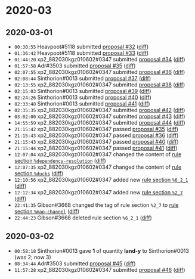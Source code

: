 # 2020-03

## 2020-03-01

* `00:30:55` Heavpoot#5118 submitted [proposal #32](../proposals.md#32) ([diff](https://github.com/Quonauts/Quonauts-7/commit/fa4d08442453f0b5351952e018dc3da8a2728680))
* `01:36:42` Heavpoot#5118 submitted [proposal #33](../proposals.md#33) ([diff](https://github.com/Quonauts/Quonauts-7/commit/0409b844bc87014dbc24efa38a1d0a1c41e9a60d))
* `01:44:20` xp2_882030kgz010602#0347 submitted [proposal #34](../proposals.md#34) ([diff](https://github.com/Quonauts/Quonauts-7/commit/1f9084e4a18c064721a0d859bbea0b021b58eceb))
* `01:57:58` Adr#3503 submitted [proposal #35](../proposals.md#35) ([diff](https://github.com/Quonauts/Quonauts-7/commit/de438866d7fb08d74ae313b2033bd8bc1fb7ad79))
* `02:07:55` xp2_882030kgz010602#0347 submitted [proposal #36](../proposals.md#36) ([diff](https://github.com/Quonauts/Quonauts-7/commit/cc3a83ddc9736d68fd6f886f25793e10bc3aa697))
* `02:08:44` Sinthorion#0013 submitted [proposal #37](../proposals.md#37) ([diff](https://github.com/Quonauts/Quonauts-7/commit/01ab2b4eda4e74a203a7c14ae8ce5bb7fa98dcae))
* `02:13:55` xp2_882030kgz010602#0347 submitted [proposal #38](../proposals.md#38) ([diff](https://github.com/Quonauts/Quonauts-7/commit/721361ef2332d1d36e7f8b7df19f9e773ac4653e))
* `02:15:03` Sinthorion#0013 submitted [proposal #39](../proposals.md#39) ([diff](https://github.com/Quonauts/Quonauts-7/commit/feba545a0a0b6cc95ba729836a139cc59c766df4))
* `02:24:26` Sinthorion#0013 submitted [proposal #40](../proposals.md#40) ([diff](https://github.com/Quonauts/Quonauts-7/commit/ccd62d471cba212e2ba88fa011eae22c23fb8e43))
* `02:33:48` Sinthorion#0013 submitted [proposal #41](../proposals.md#41) ([diff](https://github.com/Quonauts/Quonauts-7/commit/725ffdceb64be023d986d23bba3d759f0ea16186))
* `02:35:35` xp2_882030kgz010602#0347 submitted [proposal #42](../proposals.md#42) ([diff](https://github.com/Quonauts/Quonauts-7/commit/df8ac020901e65f0df62932777a9b34fc79691f3))
* `03:02:00` xp2_882030kgz010602#0347 submitted [proposal #43](../proposals.md#43) ([diff](https://github.com/Quonauts/Quonauts-7/commit/ac02bc9b9ff80c9b7d459a2b98a616edec41dd68))
* `14:55:59` xp2_882030kgz010602#0347 submitted [proposal #44](../proposals.md#44) ([diff](https://github.com/Quonauts/Quonauts-7/commit/287f41be732b429f9bb77ba65b51d59747e37391))
* `21:15:42` xp2_882030kgz010602#0347 passed [proposal #35](../proposals.md#35) ([diff](https://github.com/Quonauts/Quonauts-7/commit/8587c68868cd6316bb01c6fb531f381d4f977186))
* `21:15:43` xp2_882030kgz010602#0347 passed [proposal #36](../proposals.md#36) ([diff](https://github.com/Quonauts/Quonauts-7/commit/199fbbf24e470a50b6f68bc47250c000630cc4d1))
* `21:15:43` xp2_882030kgz010602#0347 passed [proposal #40](../proposals.md#40) ([diff](https://github.com/Quonauts/Quonauts-7/commit/5f502324b2c48de19155ae8ca0db7afc6a6c15fc))
* `21:15:44` xp2_882030kgz010602#0347 passed [proposal #41](../proposals.md#41) ([diff](https://github.com/Quonauts/Quonauts-7/commit/0297d4eb42e038adaca83a44909413e534321e91))
* `12:07:04` xp2_882030kgz010602#0347 changed the content of [rule section `%dependency-resolution`](../rules.md#dependency-resolution) ([diff](https://github.com/Quonauts/Quonauts-7/commit/7c0f7342385ed8e61c021cff0172f25abe49670d))
* `12:07:35` xp2_882030kgz010602#0347 changed the content of [rule section `%ducks`](../rules.md#ducks) ([diff](https://github.com/Quonauts/Quonauts-7/commit/d7e997ab59fa23269babc3fe43a4629dae16952d))
* `12:10:56` xp2_882030kgz010602#0347 added new [rule section `%6_2_1`](../rules.md#6_2_1) ([diff](https://github.com/Quonauts/Quonauts-7/commit/c014c699c4d7b0f9a73d18c96cafbefc1cd8e13b))
* `12:12:34` xp2_882030kgz010602#0347 added new [rule section `%2_7`](../rules.md#2_7) ([diff](https://github.com/Quonauts/Quonauts-7/commit/f25e23eed28d0720e62409ec9134d201b5e883ab))
* `22:41:35` Gibson#3668 changed the tag of rule section `%2_7` to [rule section `%map-channel`](../rules.md#map-channel) ([diff](https://github.com/Quonauts/Quonauts-7/commit/f6eb34047e1a5ddae9a8dc5c5ca883724221adda))
* `22:44:23` Gibson#3668 deleted rule section `%6_2_1` ([diff](https://github.com/Quonauts/Quonauts-7/commit/29e33a7134bf6d8a1f529f316a9baa7ae4923518))

## 2020-03-02

* `00:58:18` Sinthorion#0013 gave **1** of quantity **land-y** to Sinthorion#0013 (was 2; now 3)
* `08:34:44` Adr#3503 submitted [proposal #45](../proposals.md#45) ([diff](https://github.com/Quonauts/Quonauts-7/commit/a02eee4105c4f8eea66e19b802b975f53d61e6e4))
* `11:57:28` xp2_882030kgz010602#0347 submitted [proposal #46](../proposals.md#46) ([diff](https://github.com/Quonauts/Quonauts-7/commit/562e40f764931a810459a9dc16a54533fd8aafac))

